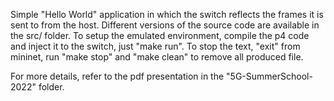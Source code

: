 Simple "Hello World" application in which the switch reflects the frames it is sent to from the host.
Different versions of the source code are available in the src/ folder.
To setup the emulated environment, compile the p4 code and inject it to the switch, just "make run".
To stop the text, "exit" from mininet, run "make stop" and "make clean" to remove all produced file.

For more details, refer to the pdf presentation in the "5G-SummerSchool-2022" folder.
